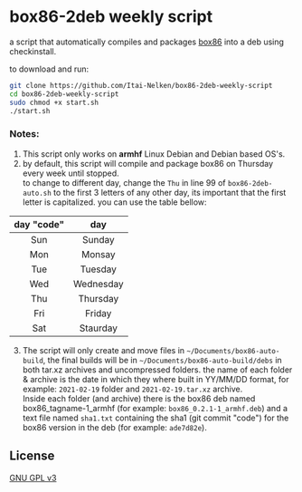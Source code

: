 # box86-2deb weekly script
 a script that automatically compiles and packages [box86](https://github.com/ptitSeb/box86) into a deb using checkinstall.

to download and run:
```bash
git clone https://github.com/Itai-Nelken/box86-2deb-weekly-script
cd box86-2deb-weekly-script
sudo chmod +x start.sh
./start.sh
```
### Notes:
1) This script only works on **armhf** Linux Debian and Debian based OS's.
2) by default, this script will compile and package box86 on Thursday every week until stopped.<br>to change to different day, change the `Thu` in line 99 of `box86-2deb-auto.sh` to the first 3 letters of any other day, 
its important that the first letter is capitalized. you can use the table bellow:<br>

| day "code" | day       |
|  :---:     | :---:     |
| Sun        | Sunday    |
| Mon        | Monsay    |
| Tue        | Tuesday   |
| Wed        | Wednesday |
| Thu        | Thursday  |
| Fri        | Friday    |
| Sat        | Staurday  |

3) The script will only create and move files in `~/Documents/box86-auto-build`, the final builds will be in `~/Documents/box86-auto-build/debs` in both tar.xz archives and uncompressed folders. the name of each folder & archive is the date in which they where built in YY/MM/DD format, for example: `2021-02-19` folder and `2021-02-19.tar.xz` archive.<br>Inside each folder (and archive) there is the box86 deb named box86_tagname-1_armhf (for example: `box86_0.2.1-1_armhf.deb`) and a text file named `sha1.txt` containing the sha1 (git commit "code") for the box86 version in the deb (for example: `ade7d82e`).

## License
[GNU GPL v3](https://github.com/Itai-Nelken/box86-2deb-weekly-script/blob/main/LICENSE)
